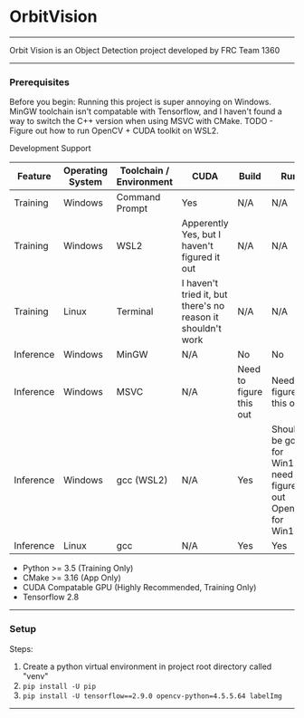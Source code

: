 # OrbitVision

---
Orbit Vision is an Object Detection project developed by FRC Team 1360

---

### Prerequisites

Before you begin: Running this project is super annoying on Windows. MinGW toolchain isn't compatable with Tensorflow, and
I haven't found a way to switch the C++ version when using MSVC with CMake. TODO - Figure out how to run OpenCV + CUDA
toolkit on WSL2.

Development Support

| Feature   | Operating System | Toolchain / Environment | CUDA                                                        | Build                   | Run                                                           |
|-----------|------------------|-------------------------|-------------------------------------------------------------|-------------------------|---------------------------------------------------------------|
| Training  | Windows          | Command Prompt          | Yes                                                         | N/A                     | N/A                                                           |
| Training  | Windows          | WSL2                    | Apperently Yes, but I haven't figured it out                | N/A                     | N/A                                                           |
| Training  | Linux            | Terminal                | I haven't tried it, but there's no reason it shouldn't work | N/A                     | N/A                                                           |
| Inference | Windows          | MinGW                   | N/A                                                         | No                      | No                                                            |
| Inference | Windows          | MSVC                    | N/A                                                         | Need to figure this out | Need to figure this out                                       |
| Inference | Windows          | gcc (WSL2)              | N/A                                                         | Yes                     | Should be good for Win11, need to figure out OpenCV for Win10 |
| Inference | Linux            | gcc                     | N/A                                                         | Yes                     | Yes                                                           |

- Python >= 3.5 (Training Only)
- CMake >= 3.16 (App Only)
- CUDA Compatable GPU (Highly Recommended, Training Only)
- Tensorflow 2.8

---

### Setup

Steps:

1) Create a python virtual environment in project root directory called "venv"
2) `pip install -U pip`
3) `pip install -U tensorflow==2.9.0 opencv-python=4.5.5.64 labelImg`

---